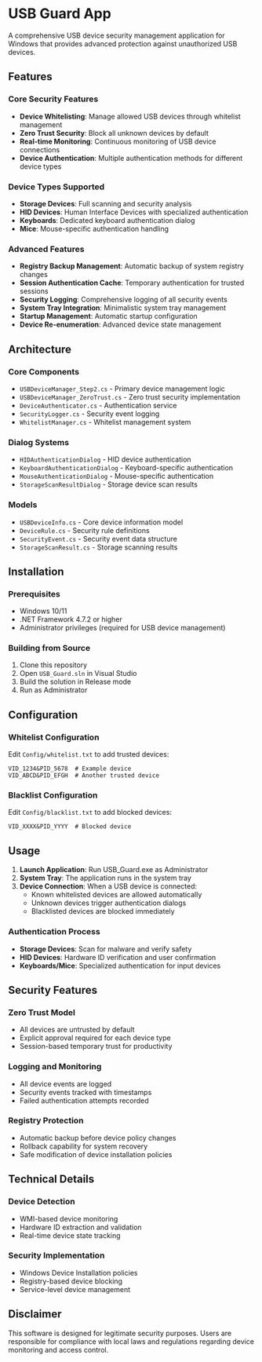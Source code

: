 # USB Guard App

A comprehensive USB device security management application for Windows that provides advanced protection against unauthorized USB devices.

## Features

### Core Security Features
- **Device Whitelisting**: Manage allowed USB devices through whitelist management
- **Zero Trust Security**: Block all unknown devices by default
- **Real-time Monitoring**: Continuous monitoring of USB device connections
- **Device Authentication**: Multiple authentication methods for different device types

### Device Types Supported
- **Storage Devices**: Full scanning and security analysis
- **HID Devices**: Human Interface Devices with specialized authentication
- **Keyboards**: Dedicated keyboard authentication dialog
- **Mice**: Mouse-specific authentication handling

### Advanced Features
- **Registry Backup Management**: Automatic backup of system registry changes
- **Session Authentication Cache**: Temporary authentication for trusted sessions
- **Security Logging**: Comprehensive logging of all security events
- **System Tray Integration**: Minimalistic system tray management
- **Startup Management**: Automatic startup configuration
- **Device Re-enumeration**: Advanced device state management

## Architecture

### Core Components
- `USBDeviceManager_Step2.cs` - Primary device management logic
- `USBDeviceManager_ZeroTrust.cs` - Zero trust security implementation
- `DeviceAuthenticator.cs` - Authentication service
- `SecurityLogger.cs` - Security event logging
- `WhitelistManager.cs` - Whitelist management system

### Dialog Systems
- `HIDAuthenticationDialog` - HID device authentication
- `KeyboardAuthenticationDialog` - Keyboard-specific authentication
- `MouseAuthenticationDialog` - Mouse-specific authentication
- `StorageScanResultDialog` - Storage device scan results

### Models
- `USBDeviceInfo.cs` - Core device information model
- `DeviceRule.cs` - Security rule definitions
- `SecurityEvent.cs` - Security event data structure
- `StorageScanResult.cs` - Storage scanning results

## Installation

### Prerequisites
- Windows 10/11
- .NET Framework 4.7.2 or higher
- Administrator privileges (required for USB device management)

### Building from Source
1. Clone this repository
2. Open `USB_Guard.sln` in Visual Studio
3. Build the solution in Release mode
4. Run as Administrator

## Configuration

### Whitelist Configuration
Edit `Config/whitelist.txt` to add trusted devices:
```
VID_1234&PID_5678  # Example device
VID_ABCD&PID_EFGH  # Another trusted device
```

### Blacklist Configuration
Edit `Config/blacklist.txt` to add blocked devices:
```
VID_XXXX&PID_YYYY  # Blocked device
```

## Usage

1. **Launch Application**: Run USB_Guard.exe as Administrator
2. **System Tray**: The application runs in the system tray
3. **Device Connection**: When a USB device is connected:
   - Known whitelisted devices are allowed automatically
   - Unknown devices trigger authentication dialogs
   - Blacklisted devices are blocked immediately

### Authentication Process
- **Storage Devices**: Scan for malware and verify safety
- **HID Devices**: Hardware ID verification and user confirmation
- **Keyboards/Mice**: Specialized authentication for input devices

## Security Features

### Zero Trust Model
- All devices are untrusted by default
- Explicit approval required for each device type
- Session-based temporary trust for productivity

### Logging and Monitoring
- All device events are logged
- Security events tracked with timestamps
- Failed authentication attempts recorded

### Registry Protection
- Automatic backup before device policy changes
- Rollback capability for system recovery
- Safe modification of device installation policies

## Technical Details

### Device Detection
- WMI-based device monitoring
- Hardware ID extraction and validation
- Real-time device state tracking

### Security Implementation
- Windows Device Installation policies
- Registry-based device blocking
- Service-level device management

## Disclaimer

This software is designed for legitimate security purposes. Users are responsible for compliance with local laws and regulations regarding device monitoring and access control.
